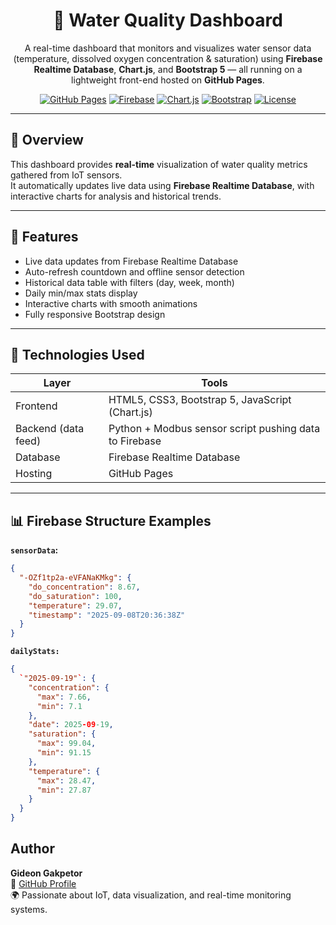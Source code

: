 <div align="center">

# 🌊 Water Quality Dashboard

A real-time dashboard that monitors and visualizes water sensor data (temperature, dissolved oxygen concentration & saturation) using **Firebase Realtime Database**, **Chart.js**, and **Bootstrap 5** — all running on a lightweight front-end hosted on **GitHub Pages**.

[![GitHub Pages](https://img.shields.io/badge/Live%20Demo-GitHub%20Pages-blue?logo=github&style=for-the-badge)](https://byte-journey.github.io/water-quality-dashboard/)
[![Firebase](https://img.shields.io/badge/Backend-Firebase-orange?logo=firebase&style=for-the-badge)](https://firebase.google.com/)
[![Chart.js](https://img.shields.io/badge/Charts-Chart.js-ff6384?logo=chartdotjs&style=for-the-badge)](https://www.chartjs.org/)
[![Bootstrap](https://img.shields.io/badge/UI-Bootstrap%205-563d7c?logo=bootstrap&style=for-the-badge)](https://getbootstrap.com/)
[![License](https://img.shields.io/badge/License-MIT-green?style=for-the-badge)](LICENSE)

</div>

---

## 🚀 **Overview**

This dashboard provides **real-time** visualization of water quality metrics gathered from IoT sensors.  
It automatically updates live data using **Firebase Realtime Database**, with interactive charts for analysis and historical trends.

---

## 🚀 Features
- Live data updates from Firebase Realtime Database  
- Auto-refresh countdown and offline sensor detection  
- Historical data table with filters (day, week, month)  
- Daily min/max stats display  
- Interactive charts with smooth animations  
- Fully responsive Bootstrap design  

---

## 🧰 Technologies Used
| Layer | Tools |
|-------|--------|
| Frontend | HTML5, CSS3, Bootstrap 5, JavaScript (Chart.js) |
| Backend (data feed) | Python + Modbus sensor script pushing data to Firebase |
| Database | Firebase Realtime Database |
| Hosting | GitHub Pages |

---

## 📊 Firebase Structure Examples

**`sensorData`:**
```json
{
  "-OZf1tp2a-eVFANaKMkg": {
    "do_concentration": 8.67,
    "do_saturation": 100,
    "temperature": 29.07,
    "timestamp": "2025-09-08T20:36:38Z"
  }
}
```

**`dailyStats:`**
```json
{
  `"2025-09-19"`: {
    "concentration": {
      "max": 7.66,
      "min": 7.1
    },
    "date": 2025-09-19,
    "saturation": {
      "max": 99.04,
      "min": 91.15
    },
    "temperature": {
      "max": 28.47,
      "min": 27.87
    }
  }
}
```

## Author
**Gideon Gakpetor**  
🔗 [GitHub Profile](https://github.com/byte-journey)  
🌍 Passionate about IoT, data visualization, and real-time monitoring systems.
